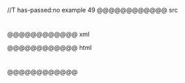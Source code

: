 //T has-passed:no
example 49
@@@@@@@@@@@@ src
## 
#
### ###
@@@@@@@@@@@@ xml
<?xml version="1.0" encoding="UTF-8"?>
<!DOCTYPE document SYSTEM "CommonMark.dtd">
<document xmlns="http://commonmark.org/xml/1.0">
  <heading level="2" />
  <heading level="1" />
  <heading level="3" />
</document>
@@@@@@@@@@@@ html
<h2></h2>
<h1></h1>
<h3></h3>
@@@@@@@@@@@@
